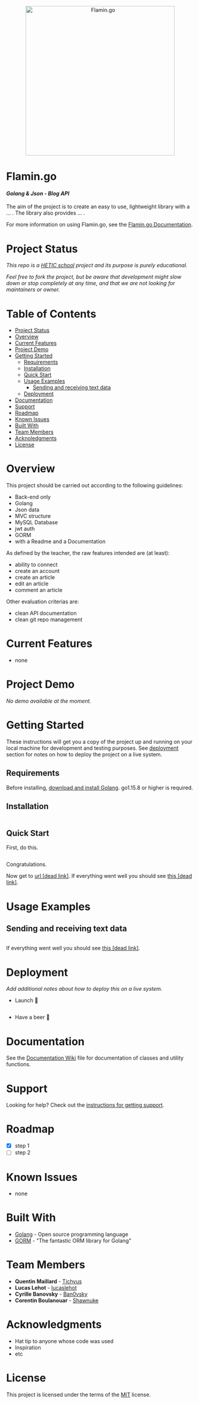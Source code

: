 <p align="center"> 
<img
      alt="Flamin.go"
      src="https://i.imgur.com/jOiyrFQ.png "Flamin.Go logo"
      width="400"
    />
</p>
                 
Flamin.go
====
#### ***Golang & Json - Blog API***
The aim of the project is to create an easy to use, lightweight library with a ... . The library also provides ... .

For more information on using Flamin.go, see the [Flamin.go Documentation](https://github.com/Tichyus/projet_wiki/wiki).

# Project Status
*This repo is a [HETIC school](https://www.hetic.net/) project and its purpose is purely educational.* 

*Feel free to fork the project, but be aware that development might slow down or stop completely at any time, and that we are not looking for maintainers or owner.*

# Table of Contents
* [Project Status](#project-status)
* [Overview](#overview)
* [Current Features](#current-features)
* [Project Demo](#project-demo)
* [Getting Started](#getting-started)
    * [Requirements](#requirements)
    * [Installation](#installation)
    * [Quick Start](#quick-start)
    * [Usage Examples](#usage-examples)
        * [Sending and receiving text data](#sending-and-receiving-text-data)
    * [Deployment](#deployment)
* [Documentation](#documentation)
* [Support](#support)
* [Roadmap](#roadmap)
* [Known Issues](#known-issues)
* [Built With](#built-with)
* [Team Members](#team-members)
* [Acknoledgments](#acknowledgments)
* [License](#license)

# Overview
This project should be carried out according to the following guidelines:
* Back-end only
* Golang
* Json data
* MVC structure
* MySQL Database
* jwt auth
* GORM
* with a Readme and a Documentation

As defined by the teacher, the raw features intended are (at least):
* ability to connect
* create an account
* create an article
* edit an article
* comment an article

Other evaluation criterias are:
* clean API documentation
* clean git repo management

# Current Features
* none

# Project Demo
*No demo available at the moment.*

# Getting Started
These instructions will get you a copy of the project up and running on your local machine for development and testing purposes. See [deployment](#deployment) section for notes on how to deploy the project on a live system.

## Requirements
Before installing, [download and install Golang](https://golang.org/dl/). go1.15.8 or higher is required.

## Installation
```golang

```

## Quick Start
First, do this.
```golang

```
Congratulations.

Now get to [url [dead link]](#). If everything went well you should see [this [dead link]](#).

# Usage Examples
## Sending and receiving text data
```golang

```
If everything went well you should see [this [dead link]](#).

# Deployment
*Add additional notes about how to deploy this on a live system.*

* Launch :rocket:
```golang

```
* Have a beer :beer:

# Documentation
See the [Documentation Wiki](https://github.com/Tichyus/projet_wiki/wiki) file for documentation of classes and utility functions.

# Support
Looking for help? Check out the [instructions for getting support](https://letmegooglethat.com/?q=What+to+do+when+there+is+no+support+team+%3F).

# Roadmap
- [x] step 1
- [ ] step 2

# Known Issues
- none

# Built With
* [Golang](https://golang.org/) - Open source programming language
* [GORM](https://gorm.io/index.html) - "The fantastic ORM library for Golang"

# Team Members
* **Quentin Maillard** - [Tichyus](https://github.com/Tichyus)
* **Lucas Lehot** - [lucaslehot](https://github.com/lucaslehot)
* **Cyrille Banovsky** - [Ban0vsky](https://github.com/Ban0vsky)
* **Corentin Boulanouar** - [Shawnuke](https://github.com/Shawnuke)

# Acknowledgments
* Hat tip to anyone whose code was used
* Inspiration
* etc

# License
This project is licensed under the terms of the [MIT](https://opensource.org/licenses/MIT) license.
